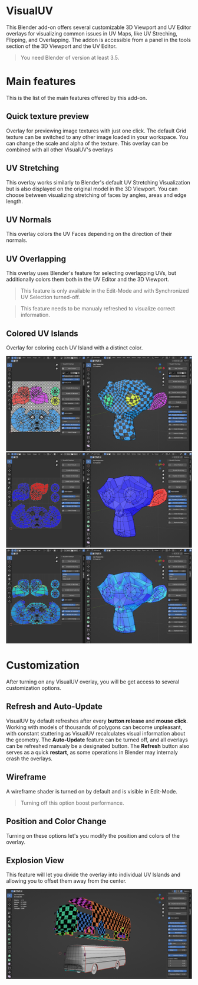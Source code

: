 ﻿# VisualUV

This Blender add-on offers several customizable 3D Viewport and UV Editor overlays for visualizing common issues in UV Maps, like UV Streching, Flipping, and Overlapping. The addon is accessible from a panel in the tools section of the 3D Viewport and the UV Editor.
>You need Blender of version at least 3.5.


# Main features

This is the list of the main features offered by this add-on.

## Quick texture preview

Overlay for previewing image textures with just one click. The default Grid texture can be switched to any other image loaded in your workspace. You can change the scale and alpha of the texture. This overlay can be combined with all other VisualUV's overlays

## UV Stretching

This overlay works similarly to Blender's default UV Stretching Visualization but is also displayed on the original model in the 3D Viewport. You can choose between visualizing stretching of faces by angles, areas and edge length.

## UV Normals

This overlay colors the UV Faces depending on the direction of their normals.

## UV Overlapping

This overlay uses Blender's feature for selecting overlapping UVs, but additionally colors them both in the UV Editor and the 3D Viewport.
> This feature is only available in the Edit-Mode and with Synchronized UV Selection turned-off.

> This feature needs to be manualy refreshed to visualize correct information.

## Colored UV Islands

Overlay for coloring each UV Island with a distinct color.

![image info](media/islands_and_texture.png)
![image info](media/normals.png)
![image info](media/stretching.png)

# Customization

After turning on any VisualUV overlay, you will be get access to several customization options.

## Refresh and Auto-Update

VisualUV by default refreshes after every **button release** and **mouse click**. Working with models of thousands of polygons can become unpleasant, with constant stuttering as VisualUV recalculates visual information about the geometry. The **Auto-Update** feature can be turned off, and all overlays can be refreshed manualy be a designated button. The **Refresh** button also serves as a quick **restart**, as some operations in Blender may internaly crash the overlays.

## Wireframe

A wireframe shader is turned on by default and is visible in Edit-Mode.
>Turning off this option boost performance.

## Position and Color Change

Turning on these options let's you modify the position and colors of the overlay.

## Explosion View

This feature will let you divide the overlay into individual UV Islands and allowing you to offset them away from the center.

![image info](media/modifiers.png)
